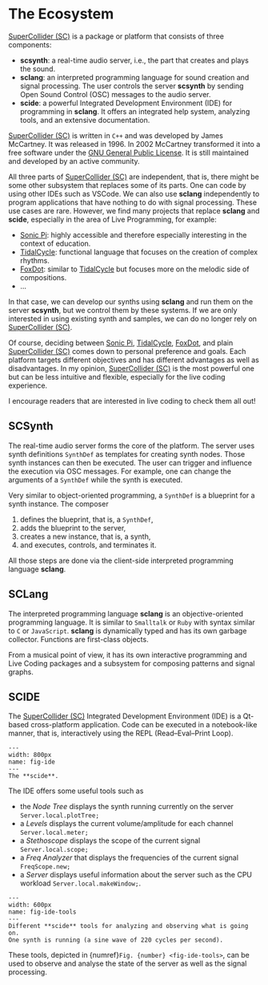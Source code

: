 # The Ecosystem

[SuperCollider (SC)](https://supercollider.github.io/) is a package or platform that consists of three components:
+ **scsynth**: a real-time audio server, i.e., the part that creates and plays the sound.
+ **sclang**: an interpreted programming language for sound creation and signal processing. The user controls the server **scsynth** by sending Open Sound Control (OSC) messages to the audio server.
+ **scide**: a powerful Integrated Development Environment (IDE) for programming in **sclang**. It offers an integrated help system, analyzing tools, and an extensive documentation.

[SuperCollider (SC)](https://supercollider.github.io/) is written in ``C++`` and was developed by James McCartney.
It was released in 1996.
In 2002 McCartney transformed it into a free software under the [GNU General Public License](https://www.gnu.org/licenses/gpl-3.0.en.html).
It is still maintained and developed by an active community.

All three parts of [SuperCollider (SC)](https://supercollider.github.io/) are independent, that is, there might be some other subsystem that replaces some of its parts.
One can code by using other IDEs such as VSCode.
We can also use **sclang** independently to program applications that have nothing to do with signal processing.
These use cases are rare.
However, we find many projects that replace **sclang** and **scide**, especially in the area of Live Programming, for example:

+ [Sonic Pi](https://sonic-pi.net/): highly accessible and therefore especially interesting in the context of education.
+ [TidalCycle](https://tidalcycles.org/): functional language that focuses on the creation of complex rhythms.
+ [FoxDot](https://foxdot.org/): similar to [TidalCycle](https://tidalcycles.org/) but focuses more on the melodic side of compositions.
+ ...

In that case, we can develop our synths using **sclang** and run them on the server **scsynth**, but we control them by these systems.
If we are only interested in using existing synth and samples, we can do no longer rely on [SuperCollider (SC)](https://supercollider.github.io/).

Of course, deciding between [Sonic Pi](https://sonic-pi.net/), [TidalCycle](https://tidalcycles.org/), [FoxDot](https://foxdot.org/), and plain [SuperCollider (SC)](https://supercollider.github.io/) comes down to personal preference and goals.
Each platform targets different objectives and has different advantages as well as disadvantages.
In my opinion, [SuperCollider (SC)](https://supercollider.github.io/) is the most powerful one but can be less intuitive and flexible, especially for the live coding experience.

I encourage readers that are interested in live coding to check them all out!

## SCSynth

The real-time audio server forms the core of the platform.
The server uses synth definitions ``SynthDef`` as templates for creating synth nodes.
Those synth instances can then be executed.
The user can trigger and influence the execution via OSC messages.
For example, one can change the arguments of a ``SynthDef`` while the synth is executed.

Very similar to object-oriented programming, a ``SynthDef`` is a blueprint for a synth instance.
The composer

1. defines the blueprint, that is, a ``SynthDef``,
2. adds the blueprint to the server,
3. creates a new instance, that is, a synth,
4. and executes, controls, and terminates it.

All those steps are done via the client-side interpreted programming language **sclang**.

## SCLang

The interpreted programming language **sclang** is an objective-oriented programming language.
It is similar to ``Smalltalk`` or ``Ruby`` with syntax similar to ``C`` or ``JavaScript``.
**sclang** is dynamically typed and has its own garbage collector.
Functions are first-class objects.

From a musical point of view, it has its own interactive programming and Live Coding packages and a subsystem for composing patterns and signal graphs.

## SCIDE

The [SuperCollider (SC)](https://supercollider.github.io/) Integrated Development Environment (IDE) is a Qt-based cross-platform application.
Code can be executed in a notebook-like manner, that is, interactively using the REPL (Read–Eval–Print Loop).

```{figure} ../../figs/ecosystem/ide.png
---
width: 800px
name: fig-ide
---
The **scide**.
```

The IDE offers some useful tools such as

+ the *Node Tree* displays the synth running currently on the server ``Server.local.plotTree;``
+ a *Levels* displays the current volume/amplitude for each channel ``Server.local.meter;``
+ a *Stethoscope* displays the scope of the current signal ``Server.local.scope;``
+ a *Freq Analyzer* that displays the frequencies of the current signal ``FreqScope.new;``
+ a *Server* displays useful information about the server such as the CPU workload ``Server.local.makeWindow;``.

```{figure} ../../figs/ecosystem/ide-tools.png
---
width: 600px
name: fig-ide-tools
---
Different **scide** tools for analyzing and observing what is going on.
One synth is running (a sine wave of 220 cycles per second).
```

These tools, depicted in {numref}`Fig. {number} <fig-ide-tools>`, can be used to observe and analyse the state of the server as well as the signal processing.

